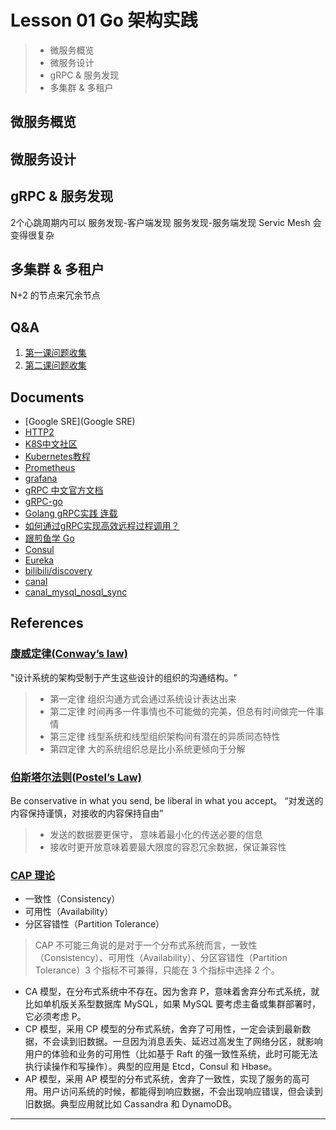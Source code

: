 # Lesson 01 Go 架构实践

> * 微服务概览
> * 微服务设计
> * gRPC & 服务发现
> * 多集群 & 多租户

## 微服务概览

## 微服务设计

## gRPC & 服务发现

2个心跳周期内可以
服务发现-客户端发现
服务发现-服务端发现
Servic Mesh 会变得很复杂
## 多集群 & 多租户

N+2 的节点来冗余节点

## Q&A

1. [第一课问题收集](https://shimo.im/docs/x8dxHkQRcdCHX8j3/read)
2. [第二课问题收集](https://shimo.im/docs/WxJp66WCtjVwKDK3)

## Documents

* [Google SRE](Google SRE)
* [HTTP2]()
* [K8S中文社区](https://www.kubernetes.org.cn/)
* [Kubernetes教程](https://www.kuboard.cn/learning/)
* [Prometheus](https://github.com/prometheus/prometheus)
* [grafana](https://github.com/grafana/grafana)
* [gRPC 中文官方文档](http://doc.oschina.net/grpc)
* [gRPC-go](https://github.com/grpc/grpc-go)
* [Golang gRPC实践 连载](https://segmentfault.com/a/1190000007880647)
* [如何通过gRPC实现高效远程过程调用？](https://time.geekbang.org/column/article/247812)
* [跟煎鱼学 Go](https://eddycjy.com/go-categories/)
* [Consul](https://github.com/hashicorp/consul)
* [Eureka](https://github.com/Netflix/eureka/wiki)
* [bilibili/discovery](https://github.com/bilibili/discovery)
* [canal](https://github.com/alibaba/canal)
* [canal_mysql_nosql_sync](https://github.com/liukelin/canal_mysql_nosql_sync)

## References

### [康威定律(Conway’s law)](https://zh.wikipedia.org/wiki/%E5%BA%B7%E5%A8%81%E5%AE%9A%E5%BE%8B)

"设计系统的架构受制于产生这些设计的组织的沟通结构。"

> * 第一定律 组织沟通方式会通过系统设计表达出来
> * 第二定律 时间再多一件事情也不可能做的完美，但总有时间做完一件事情
> * 第三定律 线型系统和线型组织架构间有潜在的异质同态特性
> * 第四定律 大的系统组织总是比小系统更倾向于分解

### [伯斯塔尔法则(Postel’s Law)](https://en.wikipedia.org/wiki/Robustness_principle)

Be conservative in what you send, be liberal in what you accept。
“对发送的内容保持谨慎，对接收的内容保持自由”

> * 发送的数据要更保守， 意味着最小化的传送必要的信息
> * 接收时更开放意味着要最大限度的容忍冗余数据，保证兼容性

### [CAP 理论]()

* 一致性（Consistency）
* 可用性（Availability）
* 分区容错性（Partition Tolerance）

> CAP 不可能三角说的是对于一个分布式系统而言，一致性（Consistency）、可用性（Availability）、分区容错性（Partition Tolerance）3 个指标不可兼得，只能在 3 个指标中选择 2 个。

* CA 模型，在分布式系统中不存在。因为舍弃 P，意味着舍弃分布式系统，就比如单机版关系型数据库 MySQL，如果 MySQL 要考虑主备或集群部署时，它必须考虑 P。
* CP 模型，采用 CP 模型的分布式系统，舍弃了可用性，一定会读到最新数据，不会读到旧数据。一旦因为消息丢失、延迟过高发生了网络分区，就影响用户的体验和业务的可用性（比如基于 Raft 的强一致性系统，此时可能无法执行读操作和写操作）。典型的应用是 Etcd，Consul 和 Hbase。
* AP 模型，采用 AP 模型的分布式系统，舍弃了一致性，实现了服务的高可用。用户访问系统的时候，都能得到响应数据，不会出现响应错误，但会读到旧数据。典型应用就比如 Cassandra 和 DynamoDB。


---
